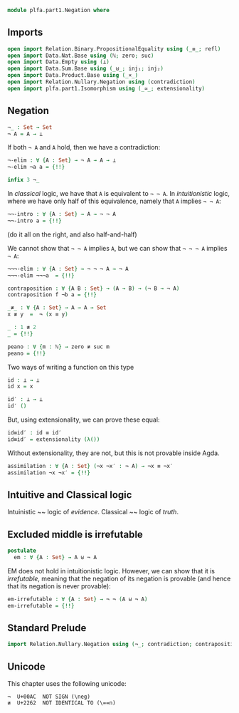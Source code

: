 ```agda
module plfa.part1.Negation where
```

## Imports

```agda
open import Relation.Binary.PropositionalEquality using (_≡_; refl)
open import Data.Nat.Base using (ℕ; zero; suc)
open import Data.Empty using (⊥)
open import Data.Sum.Base using (_⊎_; inj₁; inj₂)
open import Data.Product.Base using (_×_)
open import Relation.Nullary.Negation using (contradiction)
open import plfa.part1.Isomorphism using (_≃_; extensionality)
```

## Negation

```agda
¬_ : Set → Set
¬ A = A → ⊥
```
If both `¬ A` and `A` hold, then we have a contradiction:
```agda
¬-elim : ∀ {A : Set} → ¬ A → A → ⊥
¬-elim ¬a a = {!!}

infix 3 ¬_
```
In _classical_ logic, we have that `A` is equivalent to `¬ ¬ A`.
In _intuitionistic_ logic, where
we have only half of this equivalence, namely that `A` implies `¬ ¬ A`:
```agda
¬¬-intro : ∀ {A : Set} → A → ¬ ¬ A
¬¬-intro a = {!!}
```
(do it all on the right, and also half-and-half)

We cannot show that `¬ ¬ A` implies `A`, but we can show that
`¬ ¬ ¬ A` implies `¬ A`:
```agda
¬¬¬-elim : ∀ {A : Set} → ¬ ¬ ¬ A → ¬ A
¬¬¬-elim ¬¬¬a  = {!!}

contraposition : ∀ {A B : Set} → (A → B) → (¬ B → ¬ A)
contraposition f ¬b a = {!!}
```

```agda
_≢_ : ∀ {A : Set} → A → A → Set
x ≢ y  =  ¬ (x ≡ y)

_ : 1 ≢ 2
_ = {!!}

peano : ∀ {m : ℕ} → zero ≢ suc m
peano = {!!}
```

Two ways of writing a function on this type
```agda
id : ⊥ → ⊥
id x = x

id′ : ⊥ → ⊥
id′ ()
```
But, using extensionality, we can prove these equal:
```agda
id≡id′ : id ≡ id′
id≡id′ = extensionality (λ())
```
Without extensionality, they are not, but this is not provable inside Agda.

```agda
assimilation : ∀ {A : Set} (¬x ¬x′ : ¬ A) → ¬x ≡ ¬x′
assimilation ¬x ¬x′ = {!!}
```

## Intuitive and Classical logic

Intuinistic ~~ logic of _evidence_.
Classical   ~~ logic of _truth_.

## Excluded middle is irrefutable

```agda
postulate
  em : ∀ {A : Set} → A ⊎ ¬ A
```
EM does not hold in
intuitionistic logic.  However, we can show that it is _irrefutable_,
meaning that the negation of its negation is provable (and hence that
its negation is never provable):
```agda
em-irrefutable : ∀ {A : Set} → ¬ ¬ (A ⊎ ¬ A)
em-irrefutable = {!!}
```
## Standard Prelude

```agda
import Relation.Nullary.Negation using (¬_; contradiction; contraposition)
```

## Unicode

This chapter uses the following unicode:

    ¬  U+00AC  NOT SIGN (\neg)
    ≢  U+2262  NOT IDENTICAL TO (\==n)
